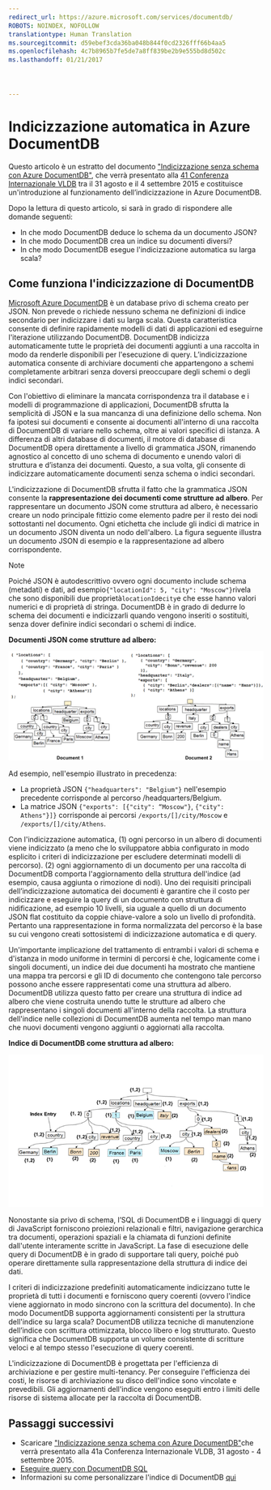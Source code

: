 ```yaml
---
redirect_url: https://azure.microsoft.com/services/documentdb/
ROBOTS: NOINDEX, NOFOLLOW
translationtype: Human Translation
ms.sourcegitcommit: d59ebef3cda36ba048b844f0cd2326fff66b4aa5
ms.openlocfilehash: 4c7b8965b7fe5de7a8ff839be2b9e555bd8d502c
ms.lasthandoff: 01/21/2017



---
```

# <a name="automatic-indexing-in-azure-documentdb"></a>Indicizzazione automatica in Azure DocumentDB
Questo articolo è un estratto del documento ["Indicizzazione senza schema con Azure DocumentDB"](http://www.vldb.org/pvldb/vol8/p1668-shukla.pdf), che verrà presentato alla [41 Conferenza Internazionale VLDB](http://www.vldb.org/2015/) tra il 31 agosto e il 4 settembre 2015 e costituisce un'introduzione al funzionamento dell’indicizzazione in Azure DocumentDB. 

Dopo la lettura di questo articolo, si sarà in grado di rispondere alle domande seguenti:

* In che modo DocumentDB deduce lo schema da un documento JSON?
* In che modo DocumentDB crea un indice su documenti diversi?
* In che modo DocumentDB esegue l'indicizzazione automatica su larga scala?

## <a name="a-idhowdocumentdbindexingworksa-how-documentdb-indexing-works"></a><a id="HowDocumentDBIndexingWorks"></a> Come funziona l'indicizzazione di DocumentDB
[Microsoft Azure DocumentDB](https://azure.microsoft.com/services/documentdb/) è un database privo di schema creato per JSON. Non prevede o richiede nessuno schema ne definizioni di indice secondario per indicizzare i dati su larga scala. Questa caratteristica consente di definire rapidamente modelli di dati di applicazioni ed eseguirne l'iterazione utilizzando DocumentDB. DocumentDB indicizza automaticamente tutte le proprietà dei documenti aggiunti a una raccolta in modo da renderle disponibili per l'esecuzione di query. L’indicizzazione automatica consente di archiviare documenti che appartengono a schemi completamente arbitrari senza doversi preoccupare degli schemi o degli indici secondari.

Con l'obiettivo di eliminare la mancata corrispondenza tra il database e i modelli di programmazione di applicazioni, DocumentDB sfrutta la semplicità di JSON e la sua mancanza di una definizione dello schema. Non fa ipotesi sui documenti e consente ai documenti all'interno di una raccolta di DocumentDB di variare nello schema, oltre ai valori specifici di istanza. A differenza di altri database di documenti, il motore di database di DocumentDB opera direttamente a livello di grammatica JSON, rimanendo agnostico al concetto di uno schema di documento e unendo  valori di struttura e d’istanza dei documenti. Questo, a sua volta, gli consente di indicizzare automaticamente documenti senza schema o indici secondari.

L'indicizzazione di DocumentDB sfrutta il fatto che la grammatica JSON consente la **rappresentazione dei documenti come strutture ad albero**. Per rappresentare un documento JSON come struttura ad albero, è necessario creare un nodo principale fittizio come elemento padre per il resto dei nodi sottostanti nel documento. Ogni etichetta che include gli indici di matrice in un documento JSON diventa un nodo dell'albero. La figura seguente illustra un documento JSON di esempio e la rappresentazione ad albero corrispondente.

> [!NOTE]
> Poiché JSON è autodescrittivo ovvero ogni documento include schema (metadati) e dati, ad esempio`{"locationId": 5, "city": "Moscow"}`rivela che sono disponibili due proprietà`locationId`e`city`e che esse hanno valori numerici e di proprietà di stringa. DocumentDB è in grado di dedurre lo schema dei documenti e indicizzarli  quando vengono inseriti o sostituiti, senza dover definire indici secondari o schemi di indice.
> 
> 

**Documenti JSON come strutture ad albero:**

![Documenti come strutture ad albero](media/documentdb-indexing/DocumentsAsTrees.png)

Ad esempio, nell'esempio illustrato in precedenza:

* La proprietà JSON `{"headquarters": "Belgium"}` nell'esempio precedente corrisponde al percorso /headquarters/Belgium.
* La matrice JSON `{"exports": [{"city": “Moscow"}`, `{"city": Athens"}]}` corrisponde ai percorsi `/exports/[]/city/Moscow` e `/exports/[]/city/Athens`.

Con l'indicizzazione automatica, (1) ogni percorso in un albero di documenti viene indicizzato (a meno che lo sviluppatore abbia configurato in modo esplicito i criteri di indicizzazione per escludere determinati modelli di percorso). (2) ogni aggiornamento di un documento per una raccolta di DocumentDB comporta l'aggiornamento della struttura dell'indice (ad esempio, causa aggiunta o rimozione di nodi). Uno dei requisiti principali dell’indicizzazione automatica dei documenti è garantire che il costo per indicizzare e eseguire la query di un documento con struttura di nidificazione, ad esempio 10 livelli, sia uguale a quello di un documento JSON flat costituito da coppie chiave-valore a solo un livello di profondità. Pertanto una rappresentazione in forma normalizzata del percorso è la base su cui vengono creati sottosistemi di indicizzazione automatica e di query.

Un'importante implicazione del trattamento di entrambi i valori di schema e d'istanza in modo uniforme in termini di percorsi è che, logicamente come i singoli documenti, un indice dei due documenti ha mostrato che mantiene una mappa tra percorsi e gli ID di documento che contengono tale percorso possono anche essere rappresentati come una struttura ad albero. DocumentDB utilizza questo fatto per creare una struttura di indice ad albero che viene costruita unendo tutte le strutture ad albero che rappresentano i singoli documenti all'interno della raccolta. La struttura dell'indice nelle collezioni di DocumentDB aumenta nel tempo man mano che nuovi documenti vengono aggiunti o aggiornati alla raccolta.

**Indice di DocumentDB come struttura ad albero:**

![Indice come una struttura ad albero](media/documentdb-indexing/IndexAsTree.png)

Nonostante sia privo di schema, l’SQL di DocumentDB e i linguaggi di query di JavaScript forniscono proiezioni relazionali e filtri, navigazione gerarchica tra documenti, operazioni spaziali e la chiamata di funzioni definite dall'utente interamente scritte in JavaScript. La fase di esecuzione delle query di DocumentDB è in grado di supportare tali query, poiché può operare direttamente sulla rappresentazione della struttura di indice dei dati.

I criteri di indicizzazione predefiniti automaticamente indicizzano tutte le proprietà di tutti i documenti e forniscono query coerenti (ovvero l'indice viene aggiornato in modo sincrono con la scrittura del documento). In che modo DocumentDB supporta aggiornamenti consistenti per la struttura dell'indice su larga scala? DocumentDB utilizza tecniche di manutenzione dell’indice con scrittura ottimizzata, blocco libero e log strutturato. Questo significa che DocumentDB supporta un volume consistente di scritture veloci e al tempo stesso l'esecuzione di query coerenti. 

L'indicizzazione di DocumentDB è progettata per l'efficienza di archiviazione e per gestire multi-tenancy. Per conseguire l'efficienza dei costi, le risorse di archiviazione su disco dell'indice sono vincolate e prevedibili. Gli aggiornamenti dell'indice vengono eseguiti entro i limiti delle risorse di sistema allocate per la raccolta di DocumentDB.

## <a name="a-namenextstepsa-next-steps"></a><a name="NextSteps"></a> Passaggi successivi
* Scaricare ["Indicizzazione senza schema con Azure DocumentDB"](http://www.vldb.org/pvldb/vol8/p1668-shukla.pdf)che verrà presentato alla 41a Conferenza Internazionale VLDB, 31 agosto - 4 settembre 2015.
* [Eseguire query con DocumentDB SQL](documentdb-sql-query.md)
* Informazioni su come personalizzare l'indice di DocumentDB [qui](documentdb-indexing-policies.md)


